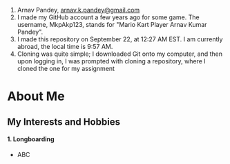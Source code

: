 1. Arnav Pandey, arnav.k.pandey@gmail.com
2. I made my GitHub account a few years ago for some game. The username, MkpAkp123, stands for "Mario Kart Player Arnav Kumar Pandey".
3. I made this repository on September 22, at 12:27 AM EST. I am currently abroad, the local time is 9:57 AM.
4. Cloning was quite simple; I downloaded Git onto my computer, and then upon logging in, I was prompted with cloning a repository, where I cloned the one for my assignment


# About Me

## My Interests and Hobbies
#### 1. Longboarding
  * ABC
